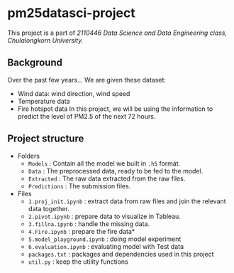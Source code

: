 # pm25datasci-project
This project is a part of *2110446 Data Science and Data Engineering class, Chulalongkorn University.* 

## Background
Over the past few years...
We are given these dataset:
- Wind data: wind direction, wind speed
- Temperature data
- Fire hotspot data
In this project, we will be using the information to predict the level of PM2.5 of the next 72 hours.

## Project structure
- Folders
    - `Models` : Contain all the model we built in `.h5` format.
    - `Data` : The preprocessed data, ready to be fed to the model.
    - `Extracted` : The raw data extracted from the raw files.
    - `Predictions` : The submission files.
- Files
    - `1.proj_init.ipynb` : extract data from raw files and join the relevant data together.
    - `2.pivot.ipynb` : prepare data to visualize in Tableau.
    - `3.fillna.ipynb` : handle the missing data.
    - `4.Fire.ipynb` : prepare the fire data*
    - `5.model_playground.ipynb` : doing model experiment
    - `6.evaluation.ipynb` : evaluating model with Test data
    - `packages.txt` : packages and dependencies used in this project
    - `util.py` : keep the utility functions
